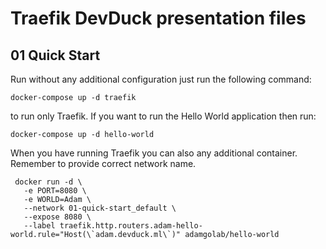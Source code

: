 # Traefik DevDuck presentation files

## 01 Quick Start

Run without any additional configuration just run the following command:

```
docker-compose up -d traefik
```

to run only Traefik. If you want to run the Hello World application then run:

```
docker-compose up -d hello-world
```

When you have running Traefik you can also any additional container. Remember to provide correct network name.

```
 docker run -d \
   -e PORT=8080 \
   -e WORLD=Adam \
   --network 01-quick-start_default \
   --expose 8080 \
   --label traefik.http.routers.adam-hello-world.rule="Host(\`adam.devduck.ml\`)" adamgolab/hello-world
```
